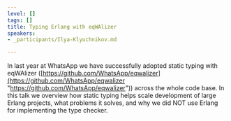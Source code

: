 ```yaml
---
level: []
tags: []
title: Typing Erlang with eqWAlizer
speakers:
- _participants/Ilya-Klyuchnikov.md

---
```

In last year at WhatsApp we have successfully adopted static typing with eqWAlizer ([https://github.com/WhatsApp/eqwalizer](https://github.com/WhatsApp/eqwalizer "https://github.com/WhatsApp/eqwalizer")) across the whole code base. In this talk we overview how static typing helps scale development of large Erlang projects, what problems it solves, and why we did NOT use Erlang for implementing the type checker.